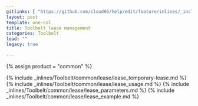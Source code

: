 ```yaml
---
gitlinks: [ "https://github.com/cloud66/help/edit/feature/inlines/_includes/_inlines/Toolbelt/common/lease/lease_temporary-lease.html", "https://github.com/cloud66/help/edit/feature/inlines/_includes/_inlines/Toolbelt/common/lease/lease_usage.html", "https://github.com/cloud66/help/edit/feature/inlines/_includes/_inlines/Toolbelt/common/lease/lease_parameters.html", "https://github.com/cloud66/help/edit/feature/inlines/_includes/_inlines/Toolbelt/common/lease/lease_example.html" ]
layout: post
template: one-col
title: Toolbelt lease management
categories: Toolbelt
lead: ""
legacy: true

---
```

{% assign product = "common" %}


{% include _inlines/Toolbelt/common/lease/lease_temporary-lease.md %}
{% include _inlines/Toolbelt/common/lease/lease_usage.md %}
{% include _inlines/Toolbelt/common/lease/lease_parameters.md %}
{% include _inlines/Toolbelt/common/lease/lease_example.md %}
